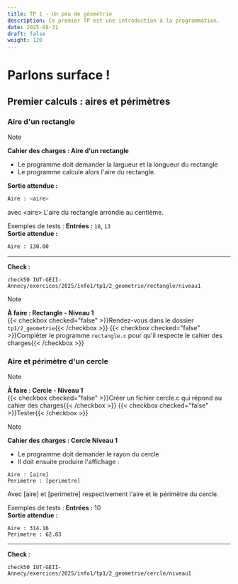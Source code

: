```yaml
---
title: TP 1 - Un peu de géométrie
description: Ce premier TP est une introduction à la programmation.
date: 2025-08-31
draft: false
weight: 120
---
```

# Parlons surface ! 
## Premier calculs : aires et périmètres

### Aire d'un rectangle
> [!note]  
> **Cahier des charges : Aire d'un rectangle**  
> - Le programme doit demander la largueur et la longueur du rectangle
> - Le programme calcule alors l'aire du rectangle. 
>
>**Sortie attendue :**
>```bash
>Aire : <aire>
>```
> avec \<aire\> L'aire du rectangle arrondie au centième.
> 
> Exemples de tests : 
> **Entrées :** `10`, `13`        
> **Sortie attendue :** 
>```bash
>Aire : 130.00
>```
>---
> **Check :** 
> ```
> check50 IUT-GEII-Annecy/exercices/2025/info1/tp1/2_geometrie/rectangle/niveau1
> ```


> [!note]  
> **À faire : Rectangle - Niveau 1**  
> {{< checkbox checked="false" >}}Rendez-vous dans le dossier `tp1/2_geometrie`{{< /checkbox >}}
> {{< checkbox checked="false" >}}Compléter le programme `rectangle.c` pour qu'il respecte le cahier des charges{{< /checkbox >}}



### Aire et périmètre d'un cercle

> [!note]  
> **À faire : Cercle - Niveau 1**  
> {{< checkbox checked="false" >}}Créer un fichier cercle.c qui répond au cahier des charges{{< /checkbox >}}
> {{< checkbox checked="false" >}}Tester{{< /checkbox >}}

> [!note]  
> **Cahier des charges : Cercle Niveau 1**  
> - Le programme doit demander le rayon du cercle
> - Il doit ensuite produire l'affichage : 
> ```
> Aire : [aire]
> Perimetre : [perimetre]
> ```
> 
> Avec [aire] et [perimetre] respectivement l'aire et le périmètre du cercle. 
> 
> Exemples de tests : 
> **Entrées :** 10       
> **Sortie attendue :** 
> ```
> Aire : 314.16
> Perimetre : 62.83
> ```
>  ---
> **Check :** 
> ```
> check50 IUT-GEII-Annecy/exercices/2025/info1/tp1/2_geometrie/cercle/niveau1
> ```







